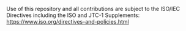 Use of this repository and all contributions are subject to the ISO/IEC Directives including the ISO and JTC-1 Supplements: https://www.iso.org/directives-and-policies.html